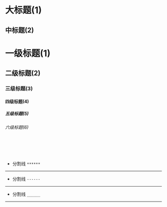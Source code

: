 大标题(1)
=====

中标题(2)
-----

# 一级标题(1)
## 二级标题(2)
### 三级标题(3)
#### 四级标题(4)
##### 五级标题(5)
###### 六级标题(6)

<br>
<br>
<br>

* 分割线 `******`
*******************
* 分割线 `------`
-------------------
* 分割线 `______`
__________________
